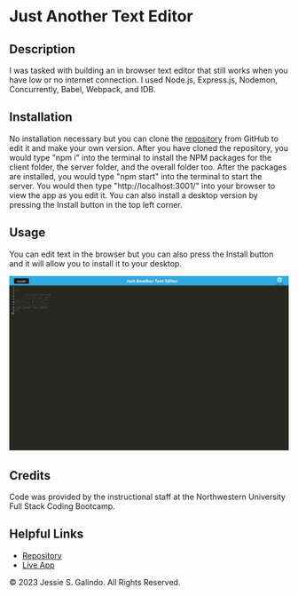 # Just Another Text Editor

## Description

I was tasked with building an in browser text editor that still works when you have low or no internet connection. I used Node.js, Express.js, Nodemon, Concurrently, Babel, Webpack, and IDB.

## Installation

No installation necessary but you can clone the [repository](https://github.com/MrMessyFace/just-another-text-editor) from GitHub to edit it and make your own version. After you have cloned the repository, you would type "npm i" into the terminal to install the NPM packages for the client folder, the server folder, and the overall folder too. After the packages are installed, you would type "npm start" into the terminal to start the server. You would then type "http://localhost:3001/" into your browser to view the app as you edit it. You can also install a desktop version by pressing the Install button in the top left corner.

## Usage

You can edit text in the browser but you can also press the Install button and it will allow you to install it to your desktop.

![Screenshot](./client/src/images/just-another-text-editor-screenshot.jpg)

## Credits

Code was provided by the instructional staff at the Northwestern University Full Stack Coding Bootcamp.

## Helpful Links

- [Repository](https://github.com/MrMessyFace/just-another-text-editor)
- [Live App](https://young-ocean-37817-b9df5f618cd6.herokuapp.com/)

&copy; 2023 Jessie S. Galindo. All Rights Reserved.

